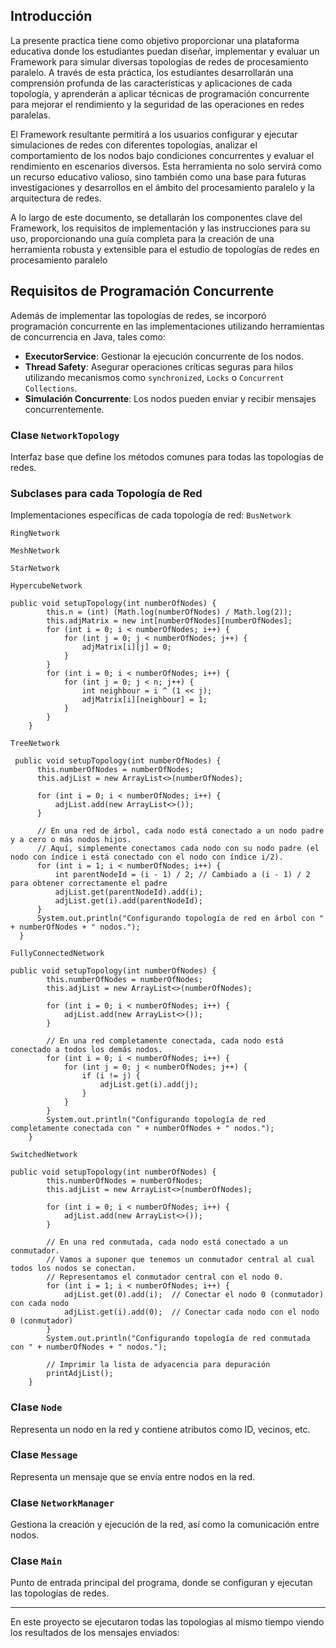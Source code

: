 ## Introducción

La presente practica tiene como objetivo proporcionar una plataforma educativa donde los estudiantes puedan diseñar, implementar y evaluar un Framework para simular diversas topologías de redes de procesamiento paralelo. A través de esta práctica, los estudiantes desarrollarán una comprensión profunda de las características y aplicaciones de cada topología, y aprenderán a aplicar técnicas de programación concurrente para mejorar el rendimiento y la seguridad de las operaciones en redes paralelas.

El Framework resultante permitirá a los usuarios configurar y ejecutar simulaciones de redes con diferentes topologías, analizar el comportamiento de los nodos bajo condiciones concurrentes y evaluar el rendimiento en escenarios diversos. Esta herramienta no solo servirá como un recurso educativo valioso, sino también como una base para futuras investigaciones y desarrollos en el ámbito del procesamiento paralelo y la arquitectura de redes.

A lo largo de este documento, se detallarán los componentes clave del Framework, los requisitos de implementación y las instrucciones para su uso, proporcionando una guía completa para la creación de una herramienta robusta y extensible para el estudio de topologías de redes en procesamiento paralelo

## Requisitos de Programación Concurrente
Además de implementar las topologías de redes, se incorporó programación concurrente en las implementaciones utilizando herramientas de concurrencia en Java, tales como:

- **ExecutorService**: Gestionar la ejecución concurrente de los nodos.
- **Thread Safety**: Asegurar operaciones críticas seguras para hilos utilizando mecanismos como `synchronized`, `Locks` o `Concurrent Collections`.
- **Simulación Concurrente**: Los nodos pueden enviar y recibir mensajes concurrentemente.

### Clase `NetworkTopology`
Interfaz base que define los métodos comunes para todas las topologías de redes.

### Subclases para cada Topología de Red
Implementaciones específicas de cada topología de red:
`BusNetwork`

`RingNetwork`

`MeshNetwork`

`StarNetwork`

`HypercubeNetwork`

    public void setupTopology(int numberOfNodes) {
            this.n = (int) (Math.log(numberOfNodes) / Math.log(2));
            this.adjMatrix = new int[numberOfNodes][numberOfNodes];
            for (int i = 0; i < numberOfNodes; i++) {
                for (int j = 0; j < numberOfNodes; j++) {
                    adjMatrix[i][j] = 0;
                }
            }
            for (int i = 0; i < numberOfNodes; i++) {
                for (int j = 0; j < n; j++) {
                    int neighbour = i ^ (1 << j);
                    adjMatrix[i][neighbour] = 1;
                }
            }
        }

`TreeNetwork`
    
     public void setupTopology(int numberOfNodes) {
          this.numberOfNodes = numberOfNodes;
          this.adjList = new ArrayList<>(numberOfNodes);
  
          for (int i = 0; i < numberOfNodes; i++) {
              adjList.add(new ArrayList<>());
          }
  
          // En una red de árbol, cada nodo está conectado a un nodo padre y a cero o más nodos hijos.
          // Aquí, simplemente conectamos cada nodo con su nodo padre (el nodo con índice i está conectado con el nodo con índice i/2).
          for (int i = 1; i < numberOfNodes; i++) {
              int parentNodeId = (i - 1) / 2; // Cambiado a (i - 1) / 2 para obtener correctamente el padre
              adjList.get(parentNodeId).add(i);
              adjList.get(i).add(parentNodeId);
          }
          System.out.println("Configurando topología de red en árbol con " + numberOfNodes + " nodos.");
      }
`FullyConnectedNetwork`
    
    public void setupTopology(int numberOfNodes) {
            this.numberOfNodes = numberOfNodes;
            this.adjList = new ArrayList<>(numberOfNodes);
    
            for (int i = 0; i < numberOfNodes; i++) {
                adjList.add(new ArrayList<>());
            }
    
            // En una red completamente conectada, cada nodo está conectado a todos los demás nodos.
            for (int i = 0; i < numberOfNodes; i++) {
                for (int j = 0; j < numberOfNodes; j++) {
                    if (i != j) {
                        adjList.get(i).add(j);
                    }
                }
            }
            System.out.println("Configurando topología de red completamente conectada con " + numberOfNodes + " nodos.");
        }
`SwitchedNetwork`

    public void setupTopology(int numberOfNodes) {
            this.numberOfNodes = numberOfNodes;
            this.adjList = new ArrayList<>(numberOfNodes);
    
            for (int i = 0; i < numberOfNodes; i++) {
                adjList.add(new ArrayList<>());
            }
    
            // En una red conmutada, cada nodo está conectado a un conmutador.
            // Vamos a suponer que tenemos un conmutador central al cual todos los nodos se conectan.
            // Representamos el conmutador central con el nodo 0.
            for (int i = 1; i < numberOfNodes; i++) {
                adjList.get(0).add(i);  // Conectar el nodo 0 (conmutador) con cada nodo
                adjList.get(i).add(0);  // Conectar cada nodo con el nodo 0 (conmutador)
            }
            System.out.println("Configurando topología de red conmutada con " + numberOfNodes + " nodos.");
    
            // Imprimir la lista de adyacencia para depuración
            printAdjList();
        }
### Clase `Node`
Representa un nodo en la red y contiene atributos como ID, vecinos, etc.

### Clase `Message`
Representa un mensaje que se envía entre nodos en la red.

### Clase `NetworkManager`
Gestiona la creación y ejecución de la red, así como la comunicación entre nodos.

### Clase `Main`
Punto de entrada principal del programa, donde se configuran y ejecutan las topologías de redes.

---

En este proyecto se ejecutaron todas las topologias al mismo tiempo viendo los resultados de los mensajes enviados:
